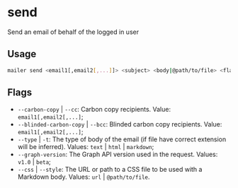 # send

Send an email of behalf of the logged in user

## Usage

```bash
mailer send <email1[,email2[,...]]> <subject> <body|@path/to/file> <flags>
```

## Flags

-   `--carbon-copy` | `--cc`: Carbon copy recipients. Value: `email1[,email2[,...]`;
-   `--blinded-carbon-copy` | `--bcc`: Blinded carbon copy recipients. Value: `email1[,email2[,...]`;
-   `--type` | `-t`: The type of body of the email (if file have correct extension will be inferred). Values: `text` | `html` | `markdown`;
-   `--graph-version`: The Graph API version used in the request. Values: `v1.0` | `beta`;
-   `--css` | `--style`: The URL or path to a CSS file to be used with a Markdown body. Values: `url` | `@path/to/file`.
